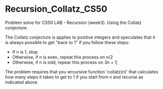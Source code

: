 # Recursion_Collatz_CS50
Problem solve for CS50 LAB - Recursion (week3). Using the Collatz conjecture.  

The Collatz conjecture is applies to positive integers and speculates that it is always possible to get "back to 1" if you follow these steps:
- If n is 1, stop
- Otherwise, if n is even, repeat this process on n/2
- Otherwise, if n is odd, repear this process on 3n + 1;

The problem requires that you wrcursive function 'collatz(n)' that calculates how many steps it takes to get to 1 if you start from n and recurse as indicated above

